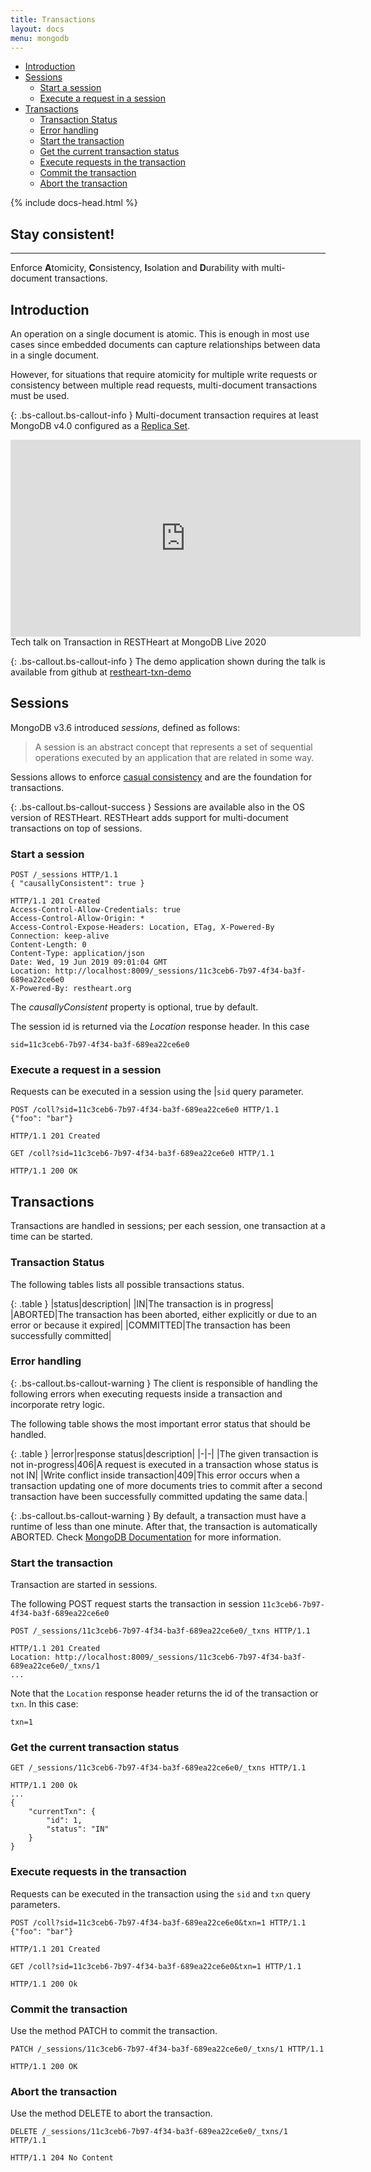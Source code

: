 ```yaml
---
title: Transactions
layout: docs
menu: mongodb
---
```


<div markdown="1" class="d-none d-xl-block col-xl-2 order-last bd-toc">

-   [Introduction](#introduction)
-   [Sessions](#sessions)
    -   [Start a session](#start-a-session)
    -   [Execute a request in a session](#execute-a-request-in-a-session)
-   [Transactions](#transactions)
    -   [Transaction Status](#transaction-Status)
    -   [Error handling](#error-handling)
    -   [Start the transaction](#start-the-transaction)
    -   [Get the current transaction status](#get-the-current-transaction-status)
    -   [Execute requests in the transaction](#execute-requests-in-the-transaction)
    -   [Commit the transaction](#commit-the-transaction)
    -   [Abort the transaction](#abort-the-transaction)

</div>
<div markdown="1" class="col-12 col-md-9 col-xl-8 py-md-3 bd-content">

{% include docs-head.html %}

<div class="alert alert-success" role="alert">
    <h2 class="alert-heading"><strong>Stay consistent!</strong></h2>
    <hr class="my-2">
    <p>Enforce <strong>A</strong>tomicity, <strong>C</strong>onsistency, <strong>I</strong>solation and <strong>D</strong>urability with multi-document transactions.</p>
</div>

## Introduction

An operation on a single document is atomic. This is enough in most use cases since embedded documents can capture relationships between data in a single document.

However, for situations that require atomicity for multiple write requests or consistency between multiple read requests, multi-document transactions must be used.

{: .bs-callout.bs-callout-info }
Multi-document transaction requires at least MongoDB v4.0 configured as a [Replica Set](https://docs.mongodb.com/manual/replication/).

<div class="text-center">
    <iframe width="560" height="315" src="https://www.youtube.com/embed/VMaKyQkXByo" frameborder="0" allow="accelerometer; autoplay; encrypted-media; gyroscope; picture-in-picture" allowfullscreen></iframe>
    <div class="text-muted">Tech talk on Transaction in RESTHeart at MongoDB Live 2020</div>
</div>

{: .bs-callout.bs-callout-info }
The demo application shown during the talk is available from github at [restheart-txn-demo](https://github.com/softInstigate/restheart-txn-demo)

## Sessions

MongoDB v3.6 introduced _sessions_, defined as follows:

> A session is an abstract concept that represents a set of sequential operations executed by an application that are related in some way.

Sessions allows to enforce <a href="https://docs.mongodb.com/manual/core/read-isolation-consistency-recency/#causal-consistency" target="_blank">casual consistency</a> and are the foundation for transactions.

{: .bs-callout.bs-callout-success }
Sessions are available also in the OS version of RESTHeart. RESTHeart adds support for multi-document transactions on top of sessions.

### Start a session

```http
POST /_sessions HTTP/1.1
{ "causallyConsistent": true }

HTTP/1.1 201 Created
Access-Control-Allow-Credentials: true
Access-Control-Allow-Origin: *
Access-Control-Expose-Headers: Location, ETag, X-Powered-By
Connection: keep-alive
Content-Length: 0
Content-Type: application/json
Date: Wed, 19 Jun 2019 09:01:04 GMT
Location: http://localhost:8009/_sessions/11c3ceb6-7b97-4f34-ba3f-689ea22ce6e0
X-Powered-By: restheart.org
```

The _causallyConsistent_ property is optional, true by default.

The session id is returned via the _Location_ response header. In this case

```
sid=11c3ceb6-7b97-4f34-ba3f-689ea22ce6e0
```

### Execute a request in a session

Requests can be executed in a session using the |`sid` query parameter.

```http
POST /coll?sid=11c3ceb6-7b97-4f34-ba3f-689ea22ce6e0 HTTP/1.1
{"foo": "bar"}

HTTP/1.1 201 Created
```

```http
GET /coll?sid=11c3ceb6-7b97-4f34-ba3f-689ea22ce6e0 HTTP/1.1

HTTP/1.1 200 OK
```

## Transactions

Transactions are handled in sessions; per each session, one transaction at a time can be started.

### Transaction Status

The following tables lists all possible transactions status.

{: .table }
|status|description|
|IN|The transaction is in progress|
|ABORTED|The transaction has been aborted, either explicitly or due to an error or because it expired|
|COMMITTED|The transaction has been successfully committed|

### Error handling

{: .bs-callout.bs-callout-warning }
The client is responsible of handling the following errors when executing requests inside a transaction and incorporate retry logic.

The following table shows the most important error status that should be handled.

{: .table }
|error|response status|description|
|-|-|
|The given transaction is not in-progress|406|A request is executed in a transaction whose status is not IN|
|Write conflict inside transaction|409|This error occurs when a transaction updating one of more documents tries to commit after a second transaction have been successfully committed updating the same data.|

{: .bs-callout.bs-callout-warning }
By default, a transaction must have a runtime of less than one minute. After that, the transaction is automatically ABORTED.
Check
<a href="https://docs.mongodb.com/manual/core/transactions-production-consideration/#runtime-limit" target="_blank">MongoDB Documentation</a> for more information.

### Start the transaction

Transaction are started in sessions.

The following POST request starts the transaction in session `11c3ceb6-7b97-4f34-ba3f-689ea22ce6e0`

```http
POST /_sessions/11c3ceb6-7b97-4f34-ba3f-689ea22ce6e0/_txns HTTP/1.1

HTTP/1.1 201 Created
Location: http://localhost:8009/_sessions/11c3ceb6-7b97-4f34-ba3f-689ea22ce6e0/_txns/1
...
```

Note that the `Location` response header returns the id of the transaction or `txn`. In this case:

```
txn=1
```

### Get the current transaction status

```http
GET /_sessions/11c3ceb6-7b97-4f34-ba3f-689ea22ce6e0/_txns HTTP/1.1

HTTP/1.1 200 Ok
...
{
    "currentTxn": {
        "id": 1,
        "status": "IN"
    }
}
```

### Execute requests in the transaction

Requests can be executed in the transaction using the `sid` and `txn` query parameters.

```http
POST /coll?sid=11c3ceb6-7b97-4f34-ba3f-689ea22ce6e0&txn=1 HTTP/1.1
{"foo": "bar"}

HTTP/1.1 201 Created
```

```http
GET /coll?sid=11c3ceb6-7b97-4f34-ba3f-689ea22ce6e0&txn=1 HTTP/1.1

HTTP/1.1 200 Ok
```

### Commit the transaction

Use the method PATCH to commit the transaction.

```http
PATCH /_sessions/11c3ceb6-7b97-4f34-ba3f-689ea22ce6e0/_txns/1 HTTP/1.1

HTTP/1.1 200 OK
```

### Abort the transaction

Use the method DELETE to abort the transaction.

```http
DELETE /_sessions/11c3ceb6-7b97-4f34-ba3f-689ea22ce6e0/_txns/1 HTTP/1.1

HTTP/1.1 204 No Content
```
